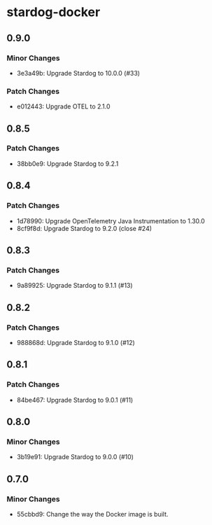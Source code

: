 # stardog-docker

## 0.9.0

### Minor Changes

- 3e3a49b: Upgrade Stardog to 10.0.0 (#33)

### Patch Changes

- e012443: Upgrade OTEL to 2.1.0

## 0.8.5

### Patch Changes

- 38bb0e9: Upgrade Stardog to 9.2.1

## 0.8.4

### Patch Changes

- 1d78990: Upgrade OpenTelemetry Java Instrumentation to 1.30.0
- 8cf9f8d: Upgrade Stardog to 9.2.0 (close #24)

## 0.8.3

### Patch Changes

- 9a89925: Upgrade Stardog to 9.1.1 (#13)

## 0.8.2

### Patch Changes

- 988868d: Upgrade Stardog to 9.1.0 (#12)

## 0.8.1

### Patch Changes

- 84be467: Upgrade Stardog to 9.0.1 (#11)

## 0.8.0

### Minor Changes

- 3b19e91: Upgrade Stardog to 9.0.0 (#10)

## 0.7.0

### Minor Changes

- 55cbbd9: Change the way the Docker image is built.
